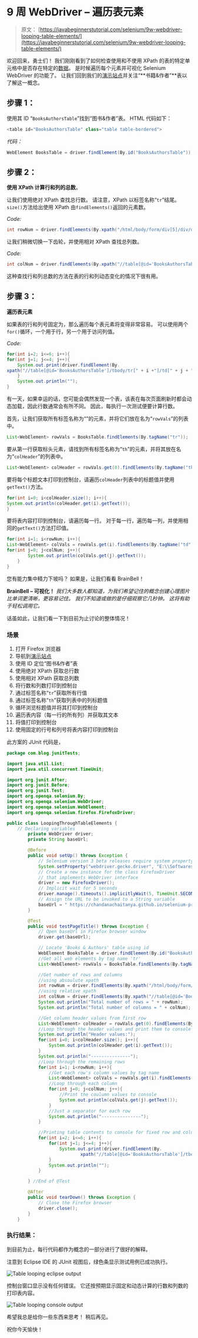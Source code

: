 # 9 周 WebDriver – 遍历表元素

> 原文： [https://javabeginnerstutorial.com/selenium/9w-webdriver-looping-table-elements/](https://javabeginnerstutorial.com/selenium/9w-webdriver-looping-table-elements/)

欢迎回来，勇士们！ 我们刚刚看到了如何检查使用和不使用 XPath 的表的特定单元格中是否存在特定的[数据](https://javabeginnerstutorial.com/selenium/9v-webdriver-handling-tables-two-ways/)。 是时候遍历每个元素并可视化 Selenium WebDriver 的功能了。 让我们回到我们的[演示站点](https://chandanachaitanya.github.io/selenium-practice-site/)并关注“**书籍&作者”**表以了解这一概念。

## 步骤 1：

使用其 ID “`BooksAuthorsTable`”找到“图书&作者”表。 HTML 代码如下：

```java
<table id="BooksAuthorsTable" class="table table-bordered">
```

*代码：*

```java
WebElement BooksTable = driver.findElement(By.id("BooksAuthorsTable"));
```

## 步骤 2：

**使用 XPath 计算行和列的总数**。

让我们使用绝对 XPath 查找总行数。 请注意，XPath 以标签名称“`tr`”结尾。 `size()`方法给出使用 XPath 由`findElements()`返回的元素数。

*Code:*

```java
int rowNum = driver.findElements(By.xpath("/html/body/form/div[5]/div/div/table/tbody/tr")).size();
```

让我们稍微切换一下齿轮，并使用相对 XPath 查找总列数。

*Code:*

```java
int colNum = driver.findElements(By.xpath("//table[@id='BooksAuthorsTable']/tbody/tr[1]/th")).size();
```

这种查找行和列总数的方法在表的行和列动态变化的情况下很有用。

## 步骤 3：

**遍历表元素**

如果表的行和列号固定为，那么遍历每个表元素将变得非常容易。 可以使用两个`for()`循环，一个用于行，另一个用于访问列值。

*Code:*

```java
for(int i=2; i<=6; i++){
for(int j=1; j<=4; j++){
	System.out.print(driver.findElement(By.
xpath("//table[@id='BooksAuthorsTable']/tbody/tr[" + i +"]/td[" + j + "]")).getText() + "\t");
	}
	System.out.println("");
}
```

有一天，如果幸运的话，您可能会偶然发现一个表，该表在每次页面刷新时都会动态加载，因此行数通常会有所不同。 因此，每执行一次测试便要计算行数。

首先，让我们获取所有标签名称为“”的元素，并将它们放在名为“`rowVals`”的列表中。

```java
List<WebElement> rowVals = BooksTable.findElements(By.tagName("tr"));
```

要从第一行获取标头元素，请找到所有标签名称为“`th`”的元素，并将其放在名为“`colHeader`”的列表中。

```java
List<WebElement> colHeader = rowVals.get(0).findElements(By.tagName("th"));
```

要将每个标题文本打印到控制台，请遍历`colHeader`列表中的标题值并使用`getText()`方法。

```java
for(int i=0; i<colHeader.size(); i++){
System.out.println(colHeader.get(i).getText());
}
```

要将表内容打印到控制台，请遍历每一行。 对于每一行，遍历每一列，并使用相同的`getText()`方法打印值。

```java
for(int i=1; i<rowNum; i++){
List<WebElement> colVals = rowVals.get(i).findElements(By.tagName("td"));
for(int j=0; j<colNum; j++){
		System.out.println(colVals.get(j).getText());
	}
}
```

您有能力集中精力下坡吗？ 如果是，让我们看看 BrainBell！

**BrainBell – 可视化！** *我们大多数人都知道，为我们希望记住的概念创建心理图片比单词更清晰，更容易记住。 我们不知道或做的是仔细观察它几秒钟。 这将有助于轻松调用它。*

话虽如此，让我们看一下到目前为止讨论的整体情况！

### 场景

1.  打开 Firefox 浏览器
2.  导航到[演示站点](https://chandanachaitanya.github.io/selenium-practice-site/)
3.  使用 ID 定位“图书&作者”表
4.  使用绝对 XPath 获取总行数
5.  使用相对 XPath 获取总列数
6.  将行数和列数打印到控制台
7.  通过标签名称“`tr`”获取所有行值
8.  通过标签名称“`th`”获取列表中的列标题值
9.  循环浏览标题值并将其打印到控制台
10.  遍历表内容（每一行的所有列）并获取其文本
11.  将值打印到控制台
12.  使用固定的行号和列号将表内容打印到控制台

此方案的 JUnit 代码是，

```java
package com.blog.junitTests;

import java.util.List;
import java.util.concurrent.TimeUnit;

import org.junit.After;
import org.junit.Before;
import org.junit.Test;
import org.openqa.selenium.By;
import org.openqa.selenium.WebDriver;
import org.openqa.selenium.WebElement;
import org.openqa.selenium.firefox.FirefoxDriver;

public class LoopingThroughTableElements {
	// Declaring variables
		private WebDriver driver;
		private String baseUrl;

		@Before
		public void setUp() throws Exception {
			// Selenium version 3 beta releases require system property set up
			System.setProperty("webdriver.gecko.driver", "E:\\Softwares\\"Selenium\\geckodriver-v0.10.0-win64\\geckodriver.exe");
			// Create a new instance for the class FirefoxDriver
			// that implements WebDriver interface
			driver = new FirefoxDriver();
			// Implicit wait for 5 seconds
			driver.manage().timeouts().implicitlyWait(5, TimeUnit.SECONDS);
			// Assign the URL to be invoked to a String variable
			baseUrl = " https://chandanachaitanya.github.io/selenium-practice-site/";
		}

		@Test
		public void testPageTitle() throws Exception {
			// Open baseUrl in Firefox browser window
			driver.get(baseUrl);

			// Locate 'Books & Authors' table using id
			WebElement BooksTable = driver.findElement(By.id("BooksAuthorsTable"));
			//Get all web elements by tag name 'tr'
			List<WebElement> rowVals = BooksTable.findElements(By.tagName("tr"));

			//Get number of rows and columns
			//using absoulute xpath
			int rowNum = driver.findElements(By.xpath("/html/body/form/div[5]/div/div/table/tbody/tr")).size();
			//using relative xpath
			int colNum = driver.findElements(By.xpath("//table[@id='BooksAuthorsTable']/tbody/tr[1]/th")).size();
			System.out.println("Total number of rows = " + rowNum);
			System.out.println("Total number of columns = " + colNum);

			//Get column header values from first row
			List<WebElement> colHeader = rowVals.get(0).findElements(By.tagName("th"));
			//Loop through the header values and print them to console
			System.out.println("Header values:");
			for(int i=0; i<colHeader.size(); i++){
				System.out.println(colHeader.get(i).getText());
			}
			System.out.println("---------------");
			//Loop through the remaining rows
			for(int i=1; i<rowNum; i++){
				//Get each row's column values by tag name
				List<WebElement> colVals = rowVals.get(i).findElements(By.tagName("td"));
				//Loop through each column
				for(int j=0; j<colNum; j++){
					//Print the coulumn values to console
					System.out.println(colVals.get(j).getText());
				}
				//Just a separator for each row
				System.out.println("---------------");
			}			

			//Printing table contents to console for fixed row and column numbers
			for(int i=2; i<=6; i++){
				for(int j=1; j<=4; j++){
					System.out.print(driver.findElement(By.
							xpath("//table[@id='BooksAuthorsTable']/tbody/tr[" + i +"]/td[" + j + "]")).getText() + "\t");
				}
				System.out.println("");
			}

		} //End of @Test

		@After
		public void tearDown() throws Exception {
			// Close the Firefox browser
			driver.close();
		}
	} 
```

### 执行结果：

到目前为止，每行代码都作为概念的一部分进行了很好的解释。

注意到 Eclipse IDE 的 JUnit 视图后，绿色条显示测试用例已成功执行。

![Table looping eclipse output](img/eb1be06c75d2739900d2ad719e04086a.png)

控制台窗口显示没有任何错误。 它还按预期显示固定和动态计算的行数和列数的打印表内容。

![Table looping console output](img/1e764f1ce430826a2d67197d04254dcd.png)

希望我总是给你一些东西来思考！ 稍后再见。

祝你今天愉快！

